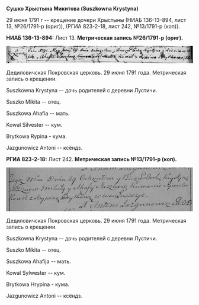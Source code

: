 **Сушко Хрыстына Микитова (Suszkowna Krystyna)**

29 июня 1791 г -- крещение дочери Хрыстыны (НИАБ 136-13-894, лист 13,
№26/1791-р (ориг)), (РГИА 823-2-18, лист 242, №13/1791-р (коп)).

**НИАБ 136-13-894:** Лист 13. **Метрическая запись №26/1791-р (ориг).**

![](./media/45653e6f0a31829d5038e107d2a67712d2c0564a.png)

Дедиловичская Покровская церковь. 29 июня 1791 года. Метрическая запись
о крещении.

Suszkowna Krystyna -- дочь родителей с деревни Лустичи.

Suszko Mikita -- отец.

Suszkowa Ahafia -- мать.

Kowal Silvester -- кум.

Brytkowa Rypina - кума.

Jazgunowicz Antoni -- ксёндз.

**РГИА 823-2-18:** Лист 242. **Метрическая запись №13/1791-р (коп).**

![](./media/d548136fdb71defab032f033a3a8d8460563b3a8.png)

Дедиловичская Покровская церковь. 29 июня 1791 года. Метрическая запись
о крещении.

Suszkowna Krystyna -- дочь родителей с деревни Лустичи.

Suszko Mikita -- отец.

Suszkowa Ahafija -- мать.

Kowal Sylwester -- кум.

Brytkowa Hrypina - кума.

Jazgunowicz Antoni -- ксёндз.
